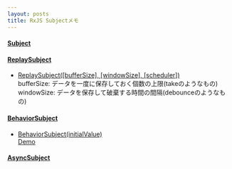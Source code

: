 ```yaml
---
layout: posts
title: RxJS Subjectメモ
---
```


#### [Subject](https://github.com/Reactive-Extensions/RxJS/blob/master/doc/api/subjects/subject.md)   
   
#### [ReplaySubject](https://github.com/Reactive-Extensions/RxJS/blob/master/doc/api/subjects/replaysubject.md)    
* [ReplaySubject([bufferSize], [windowSize], [scheduler])](https://github.com/Reactive-Extensions/RxJS/blob/master/doc/api/subjects/replaysubject.md#rxreplaysubjectbuffersize-windowsize-scheduler)     
bufferSize: データを一度に保存しておく個数の上限(takeのようなもの)   
windowSize: データを保存して破棄する時間の間隔(debounceのようなもの)    

#### [BehaviorSubject](https://github.com/Reactive-Extensions/RxJS/blob/master/doc/api/subjects/behaviorsubject.md)    
* [BehaviorSubject(initialValue)](https://github.com/Reactive-Extensions/RxJS/blob/master/doc/api/subjects/behaviorsubject.md#rxbehaviorsubjectinitialvalue)   
[Demo](http://jsdo.it/38elements/rxjs-behaviorsubject)   

#### [AsyncSubject](https://github.com/Reactive-Extensions/RxJS/blob/master/doc/api/subjects/asyncsubject.md)       

